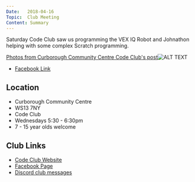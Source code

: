 ```yaml
---
Date:   2018-04-16
Topic:  Club Meeting
Content: Summary
---
```

Saturday Code Club saw us programming the VEX IQ Robot and Johnathon helping with some complex Scratch programming.

[Photos from Curborough Community Centre Code Club's post](https://www.facebook.com/1481985248595237/posts/1518809071579521/)![ALT TEXT](https://scontent.fbhx6-1.fna.fbcdn.net/v/t1.6435-9/30739560_1518808328246262_4351405554271256576_n.jpg?stp=dst-jpg_p720x720&_nc_cat=100&ccb=1-7&_nc_sid=730e14&_nc_ohc=6aumL12OTfoAX9sMBGD&_nc_oc=AQmsTNOctVq8bEuikdofybuQVaVdf1iUhuWYVxEqmpJx04LLILtfDYH7yLfx37ZNXVI&_nc_ht=scontent.fbhx6-1.fna&edm=AKK4YLsEAAAA&oh=00_AfCXVKum0jeSUWNXrucJWUcszaqk1xZ_UPnh-x7p-aGn9w&oe=654E2633)

* [Facebook Link](https://www.facebook.com/1481985248595237/posts/1518809071579521/)

## Location

* Curborough Community Centre
* WS13 7NY
* Code Club
* Wednesdays 5:30 - 6:30pm
* 7 - 15 year olds welcome

## Club Links

* [Code Club Website](https://lichfield-code-club.github.io/)
* [Facebook Page](https://www.facebook.com/LichfieldCoders)
* [Discord club messages](https://discord.gg/szz6xGK)
